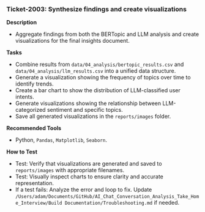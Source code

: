 ### Ticket-2003: Synthesize findings and create visualizations

**Description**
- Aggregate findings from both the BERTopic and LLM analysis and create visualizations for the final insights document.

**Tasks**
- Combine results from `data/04_analysis/bertopic_results.csv` and `data/04_analysis/llm_results.csv` into a unified data structure.
- Generate a visualization showing the frequency of topics over time to identify trends.
- Create a bar chart to show the distribution of LLM-classified user intents.
- Generate visualizations showing the relationship between LLM-categorized sentiment and specific topics.
- Save all generated visualizations in the `reports/images` folder.

**Recommended Tools**
- Python, `Pandas`, `Matplotlib`, `Seaborn`.

**How to Test**
- Test: Verify that visualizations are generated and saved to `reports/images` with appropriate filenames.
- Test: Visually inspect charts to ensure clarity and accurate representation.
- If a test fails: Analyze the error and loop to fix. Update `/Users/adam/Documents/GitHub/AI_Chat_Conversation_Analysis_Take_Home_Interview/Build Documentation/Troubleshooting.md` if needed. 